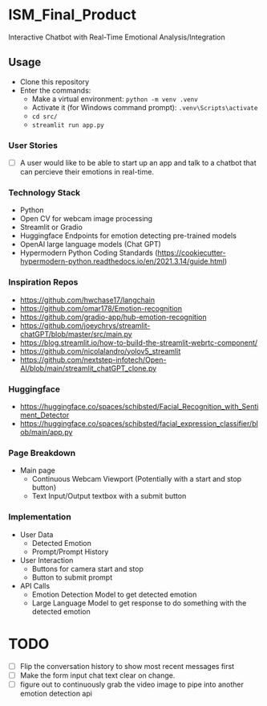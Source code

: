 # ISM_Final_Product

Interactive Chatbot with Real-Time Emotional Analysis/Integration

## Usage

- Clone this repository
- Enter the commands:
  - Make a virtual environment: `python -m venv .venv`
  - Activate it (for Windows command prompt): `.venv\Scripts\activate`
  - `cd src/`
  - `streamlit run app.py`

### User Stories

- [ ] A user would like to be able to start up an app and talk to a chatbot that can percieve their emotions in real-time.

### Technology Stack

- Python
- Open CV for webcam image processing
- Streamlit or Gradio
- Huggingface Endpoints for emotion detecting pre-trained models
- OpenAI large language models (Chat GPT)
- Hypermodern Python Coding Standards (<https://cookiecutter-hypermodern-python.readthedocs.io/en/2021.3.14/guide.html>)

### Inspiration Repos

- <https://github.com/hwchase17/langchain>
- <https://github.com/omar178/Emotion-recognition>
- <https://github.com/gradio-app/hub-emotion-recognition>
- <https://github.com/joeychrys/streamlit-chatGPT/blob/master/src/main.py>
- <https://blog.streamlit.io/how-to-build-the-streamlit-webrtc-component/>
- <https://github.com/nicolalandro/yolov5_streamlit>
- <https://github.com/nextstep-infotech/Open-AI/blob/main/streamlit_chatGPT_clone.py>

### Huggingface

- <https://huggingface.co/spaces/schibsted/Facial_Recognition_with_Sentiment_Detector>
- <https://huggingface.co/spaces/schibsted/facial_expression_classifier/blob/main/app.py>

### Page Breakdown

- Main page
  - Continuous Webcam Viewport (Potentially with a start and stop button)
  - Text Input/Output textbox with a submit button

### Implementation

- User Data
  - Detected Emotion
  - Prompt/Prompt History
- User Interaction
  - Buttons for camera start and stop
  - Button to submit prompt
- API Calls
  - Emotion Detection Model to get detected emotion
  - Large Language Model to get response to do something with the detected emotion

# TODO

- [ ] Flip the conversation history to show most recent messages first
- [ ] Make the form input chat text clear on change.
- [ ] figure out to continuously grab the video image to pipe into another emotion detection api

